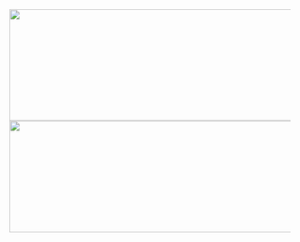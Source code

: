 <img src="https://pa1.narvii.com/7131/5fb252f3ed7323cd27a2cacbfefd5e6804e9fe20r1-540-305_hq.gif" width="1200" height="200">
<img src="https://www.codewars.com/users/vituoz/badges/large" width="1200" height="200">
